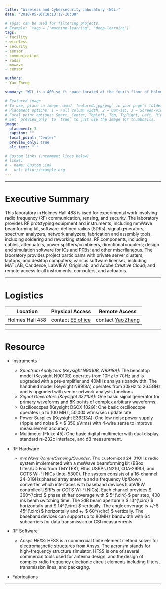 ```yaml
---
title: "Wireless and Cybersecurity Laboratory (WCL)"
date: "2018-05-03T18:13:12-10:00"

# Tags: can be used for filtering projects.
# Example: `tags = ["machine-learning", "deep-learning"]`
tags:
- facility
- wireless
- security
- sensor
- communication
- radar
- mmwave
- sensor

authors:
- Yao Zheng

summary: "WCL is a 400 sq ft space located at the fourth floor of Holmes Hall, curating a selection of RF instruments for wireless research and development."

# Featured image
# To use, place an image named `featured.jpg/png` in your page's folder.
# Placement options: 1 = Full column width, 2 = Out-set, 3 = Screen-width
# Focal point options: Smart, Center, TopLeft, Top, TopRight, Left, Right, BottomLeft, Bottom, BottomRight
# Set `preview_only` to `true` to just use the image for thumbnails.
image:
  placement: 3
  caption: ""
  focal_point: "Center"
  preview_only: true
  alt_text: " "

# Custom links (uncomment lines below)
# links:
# - name: Custom Link
#   url: http://example.org
---
```

***

# Executive Summary

This laboratory in Holmes Hall 488 is used for experimental work involving radio frequency (RF) communication, sensing, and security. The laboratory provides RF prototyping equipment and instruments, including mmWave beamforming kit, software-defined radios (SDRs), signal generators, spectrum analyzers, network analyzers; fabrication and assembly tools, including soldering and reworking stations, RF components, including cables, attenuators, power splitters/combiners, directional couplers; design and simulation software for ICs and PCBs; and other miscellaneous. The laboratory provides project participants with private server clusters, laptops, and desktop computers; various software licenses, including MATLAB, Candence, LabVIEW, OriginLab, and Adobe Creative Cloud; and remote access to all instruments, computers, and actuators.

***
# Logistics
| Location        | Physical Access                                                                                                              | Remote Access                                   |
| ----            | ---                                                                                                                          | ---                                             |
| Holmes Hall 488 | contact [EE office](mailto:eeoffice@hawaii.edu) | contact [Yao Zheng](mailto:yaozheng@hawaii.edu) |

***

# Resource

- Instruments
  - *Spectrum Analyzers (Keysight N9010B, N9918A)*: The benchtop model (Keysight N9010B) operates from 10Hz to 7GHz and is upgraded with a pre-amplifier and 40MHz analysis bandwidth. The handheld model (Keysight N9918A) operates from 30kHz to 26.5GHz and is upgraded with vector network analysis functions.
  - *Signal Generators (Keysight 33210A)*: One basic signal generator for primary waveforms and 8K points of complex arbitrary waveforms.
  - Oscilloscopes (Keysight DSOX1102G): One basic oscilloscope operates up to
    100 MHz, 50,000 wfms/sec update rate.
  - Power Supplies (Keysight E36313A): One low noise power supply (ripple and
    noise $ < $ 350 $\mu$Vrms) with 4-wire sense to improve measurement accuracy.
  - Multimeter (Fluke 45): One basic digital multimeter with dual display,
    standard rs-232c interface, and dB measurement.

- RF Hardware
  - *mmWave Comm/Sensing/Sounder*: The customized 24-31GHz radio system implemented with a mmWave beamforming kit (BBox Lites/UD Box from TMYTEK), Ettus USRPs (N210, CDA-2990), and COTS Wi-Fi NICs (Intel 5300). The system consists of a 16-channel 24-31GHz phased array antenna and a frequency Up/Down converter, which interfaces with baseband devices (LabVIEW controlled USRPs or COTS Wi-Fi NICs). Each channel provides $ 360^{\circ} $ phase shifter coverage with $ 5^{\circ} $ per step, 400 ms beam switching time. The 3dB beam aperture is $ 13^{\circ} $ horizontally and $ 14^{\circ} $ vertically. The angle coverage is +/-$ 45^{\circ} $ horizontally and +/-$ 60^{\circ} $ vertically. The baseband devices can support up to 80MHz bandwidth with 64 subcarriers for data transmission or CSI measurements.

- RF Software
  - *Ansys HFSS*: HFSS is a commercial finite element method solver for electromagnetic structures from Ansys. The acronym stands for high-frequency structure simulator. HFSS is one of several commercial tools used for antenna design, and the design of complex radio frequency electronic circuit elements including filters, transmission lines, and packaging.
- Fabrications
***
